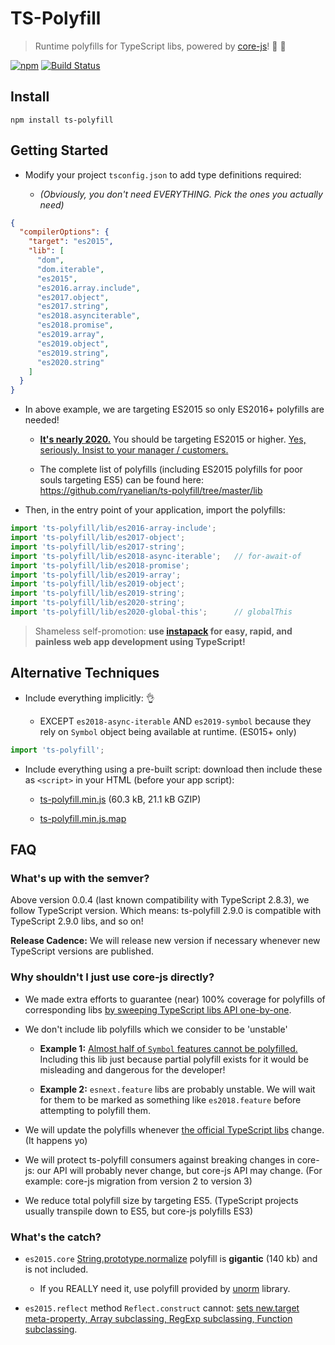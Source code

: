# TS-Polyfill

> Runtime polyfills for TypeScript libs, powered by [core-js](https://github.com/zloirock/core-js)! :battery: :nut_and_bolt:

[![npm](https://img.shields.io/npm/v/ts-polyfill.svg)](https://www.npmjs.com/package/ts-polyfill) [![Build Status](https://ryanelian.visualstudio.com/ts-polyfill/_apis/build/status/ryanelian.ts-polyfill?branchName=master)](https://ryanelian.visualstudio.com/ts-polyfill/_build/latest?definitionId=3&branchName=master)

## Install

`npm install ts-polyfill`

## Getting Started

- Modify your project `tsconfig.json` to add type definitions required:

  - *(Obviously, you don't need EVERYTHING. Pick the ones you actually need)*

```json
{
  "compilerOptions": {
    "target": "es2015",
    "lib": [
      "dom",
      "dom.iterable",
      "es2015",
      "es2016.array.include",
      "es2017.object",
      "es2017.string",
      "es2018.asynciterable",
      "es2018.promise",
      "es2019.array",
      "es2019.object",
      "es2019.string",
      "es2020.string"
    ]
  }
}
```

- In above example, we are targeting ES2015 so only ES2016+ polyfills are needed!

  - **[It's nearly 2020.](https://www.microsoft.com/en-us/windowsforbusiness/end-of-windows-7-support)** You should be targeting ES2015 or higher. [Yes, seriously. Insist to your manager / customers.](https://www.extremetech.com/internet/290872-the-new-microsoft-edge-browser-will-have-an-ie-mode)

  - The complete list of polyfills (including ES2015 polyfills for poor souls targeting ES5) can be found here: https://github.com/ryanelian/ts-polyfill/tree/master/lib

- Then, in the entry point of your application, import the polyfills:

```ts
import 'ts-polyfill/lib/es2016-array-include';
import 'ts-polyfill/lib/es2017-object';
import 'ts-polyfill/lib/es2017-string';
import 'ts-polyfill/lib/es2018-async-iterable';   // for-await-of
import 'ts-polyfill/lib/es2018-promise';
import 'ts-polyfill/lib/es2019-array';
import 'ts-polyfill/lib/es2019-object';
import 'ts-polyfill/lib/es2019-string';
import 'ts-polyfill/lib/es2020-string';
import 'ts-polyfill/lib/es2020-global-this';      // globalThis
```

> Shameless self-promotion: **use [instapack](https://github.com/ryanelian/instapack) for easy, rapid, and painless web app development using TypeScript!**

## Alternative Techniques

- Include everything implicitly: :ok_hand:

  - EXCEPT `es2018-async-iterable` AND `es2019-symbol` because they rely on `Symbol` object being available at runtime. (ES015+ only)

```ts
import 'ts-polyfill';
```

- Include everything using a pre-built script: download then include these as `<script>` in your HTML (before your app script):

  - [ts-polyfill.min.js](https://github.com/ryanelian/ts-polyfill/raw/master/dist/ts-polyfill.min.js) (60.3 kB, 21.1 kB GZIP)

  - [ts-polyfill.min.js.map](https://github.com/ryanelian/ts-polyfill/raw/master/dist/ts-polyfill.min.js.map) 

## FAQ

### What's up with the semver?

Above version 0.0.4 (last known compatibility with TypeScript 2.8.3), we follow TypeScript version. Which means: ts-polyfill 2.9.0 is compatible with TypeScript 2.9.0 libs, and so on!

**Release Cadence:** We will release new version if necessary whenever new TypeScript versions are published.

### Why shouldn't I just use core-js directly?

- We made extra efforts to guarantee (near) 100% coverage for polyfills of corresponding libs [by sweeping TypeScript libs API one-by-one](https://github.com/ryanelian/ts-polyfill/blob/master/src/es2015-core.ts).

- We don't include lib polyfills which we consider to be 'unstable'

  - **Example 1:** [Almost half of `Symbol` features cannot be polyfilled.](http://kangax.github.io/compat-table/es6) Including this lib just because partial polyfill exists for it would be misleading and dangerous for the developer!

  - **Example 2:** `esnext.feature` libs are probably unstable. We will wait for them to be marked as something like `es2018.feature` before attempting to polyfill them.

- We will update the polyfills whenever [the official TypeScript libs](https://github.com/Microsoft/TypeScript/tree/master/lib) change. (It happens yo)

- We will protect ts-polyfill consumers against breaking changes in core-js: our API will probably never change, but core-js API may change. (For example: core-js migration from version 2 to version 3)

- We reduce total polyfill size by targeting ES5. (TypeScript projects usually transpile down to ES5, but core-js polyfills ES3)

### What's the catch?

- `es2015.core` [String.prototype.normalize](https://developer.mozilla.org/en-US/docs/Web/JavaScript/Reference/Global_Objects/String/normalize) polyfill is **gigantic** (140 kb) and is not included.

    - If you REALLY need it, use polyfill provided by [unorm](https://github.com/walling/unorm) library.

- `es2015.reflect` method `Reflect.construct` cannot: [sets new.target meta-property, Array subclassing, RegExp subclassing, Function subclassing](http://kangax.github.io/compat-table/es6/#test-Reflect).
